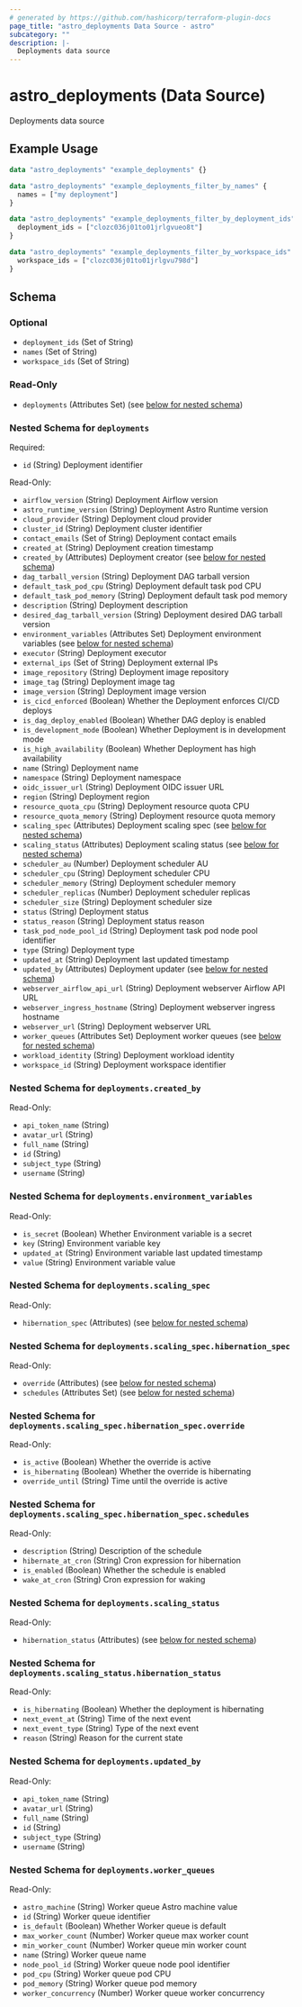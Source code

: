 ```yaml
---
# generated by https://github.com/hashicorp/terraform-plugin-docs
page_title: "astro_deployments Data Source - astro"
subcategory: ""
description: |-
  Deployments data source
---
```


# astro_deployments (Data Source)

Deployments data source

## Example Usage

```terraform
data "astro_deployments" "example_deployments" {}

data "astro_deployments" "example_deployments_filter_by_names" {
  names = ["my deployment"]
}

data "astro_deployments" "example_deployments_filter_by_deployment_ids" {
  deployment_ids = ["clozc036j01to01jrlgvueo8t"]
}

data "astro_deployments" "example_deployments_filter_by_workspace_ids" {
  workspace_ids = ["clozc036j01to01jrlgvu798d"]
}
```

<!-- schema generated by tfplugindocs -->
## Schema

### Optional

- `deployment_ids` (Set of String)
- `names` (Set of String)
- `workspace_ids` (Set of String)

### Read-Only

- `deployments` (Attributes Set) (see [below for nested schema](#nestedatt--deployments))

<a id="nestedatt--deployments"></a>
### Nested Schema for `deployments`

Required:

- `id` (String) Deployment identifier

Read-Only:

- `airflow_version` (String) Deployment Airflow version
- `astro_runtime_version` (String) Deployment Astro Runtime version
- `cloud_provider` (String) Deployment cloud provider
- `cluster_id` (String) Deployment cluster identifier
- `contact_emails` (Set of String) Deployment contact emails
- `created_at` (String) Deployment creation timestamp
- `created_by` (Attributes) Deployment creator (see [below for nested schema](#nestedatt--deployments--created_by))
- `dag_tarball_version` (String) Deployment DAG tarball version
- `default_task_pod_cpu` (String) Deployment default task pod CPU
- `default_task_pod_memory` (String) Deployment default task pod memory
- `description` (String) Deployment description
- `desired_dag_tarball_version` (String) Deployment desired DAG tarball version
- `environment_variables` (Attributes Set) Deployment environment variables (see [below for nested schema](#nestedatt--deployments--environment_variables))
- `executor` (String) Deployment executor
- `external_ips` (Set of String) Deployment external IPs
- `image_repository` (String) Deployment image repository
- `image_tag` (String) Deployment image tag
- `image_version` (String) Deployment image version
- `is_cicd_enforced` (Boolean) Whether the Deployment enforces CI/CD deploys
- `is_dag_deploy_enabled` (Boolean) Whether DAG deploy is enabled
- `is_development_mode` (Boolean) Whether Deployment is in development mode
- `is_high_availability` (Boolean) Whether Deployment has high availability
- `name` (String) Deployment name
- `namespace` (String) Deployment namespace
- `oidc_issuer_url` (String) Deployment OIDC issuer URL
- `region` (String) Deployment region
- `resource_quota_cpu` (String) Deployment resource quota CPU
- `resource_quota_memory` (String) Deployment resource quota memory
- `scaling_spec` (Attributes) Deployment scaling spec (see [below for nested schema](#nestedatt--deployments--scaling_spec))
- `scaling_status` (Attributes) Deployment scaling status (see [below for nested schema](#nestedatt--deployments--scaling_status))
- `scheduler_au` (Number) Deployment scheduler AU
- `scheduler_cpu` (String) Deployment scheduler CPU
- `scheduler_memory` (String) Deployment scheduler memory
- `scheduler_replicas` (Number) Deployment scheduler replicas
- `scheduler_size` (String) Deployment scheduler size
- `status` (String) Deployment status
- `status_reason` (String) Deployment status reason
- `task_pod_node_pool_id` (String) Deployment task pod node pool identifier
- `type` (String) Deployment type
- `updated_at` (String) Deployment last updated timestamp
- `updated_by` (Attributes) Deployment updater (see [below for nested schema](#nestedatt--deployments--updated_by))
- `webserver_airflow_api_url` (String) Deployment webserver Airflow API URL
- `webserver_ingress_hostname` (String) Deployment webserver ingress hostname
- `webserver_url` (String) Deployment webserver URL
- `worker_queues` (Attributes Set) Deployment worker queues (see [below for nested schema](#nestedatt--deployments--worker_queues))
- `workload_identity` (String) Deployment workload identity
- `workspace_id` (String) Deployment workspace identifier

<a id="nestedatt--deployments--created_by"></a>
### Nested Schema for `deployments.created_by`

Read-Only:

- `api_token_name` (String)
- `avatar_url` (String)
- `full_name` (String)
- `id` (String)
- `subject_type` (String)
- `username` (String)


<a id="nestedatt--deployments--environment_variables"></a>
### Nested Schema for `deployments.environment_variables`

Read-Only:

- `is_secret` (Boolean) Whether Environment variable is a secret
- `key` (String) Environment variable key
- `updated_at` (String) Environment variable last updated timestamp
- `value` (String) Environment variable value


<a id="nestedatt--deployments--scaling_spec"></a>
### Nested Schema for `deployments.scaling_spec`

Read-Only:

- `hibernation_spec` (Attributes) (see [below for nested schema](#nestedatt--deployments--scaling_spec--hibernation_spec))

<a id="nestedatt--deployments--scaling_spec--hibernation_spec"></a>
### Nested Schema for `deployments.scaling_spec.hibernation_spec`

Read-Only:

- `override` (Attributes) (see [below for nested schema](#nestedatt--deployments--scaling_spec--hibernation_spec--override))
- `schedules` (Attributes Set) (see [below for nested schema](#nestedatt--deployments--scaling_spec--hibernation_spec--schedules))

<a id="nestedatt--deployments--scaling_spec--hibernation_spec--override"></a>
### Nested Schema for `deployments.scaling_spec.hibernation_spec.override`

Read-Only:

- `is_active` (Boolean) Whether the override is active
- `is_hibernating` (Boolean) Whether the override is hibernating
- `override_until` (String) Time until the override is active


<a id="nestedatt--deployments--scaling_spec--hibernation_spec--schedules"></a>
### Nested Schema for `deployments.scaling_spec.hibernation_spec.schedules`

Read-Only:

- `description` (String) Description of the schedule
- `hibernate_at_cron` (String) Cron expression for hibernation
- `is_enabled` (Boolean) Whether the schedule is enabled
- `wake_at_cron` (String) Cron expression for waking




<a id="nestedatt--deployments--scaling_status"></a>
### Nested Schema for `deployments.scaling_status`

Read-Only:

- `hibernation_status` (Attributes) (see [below for nested schema](#nestedatt--deployments--scaling_status--hibernation_status))

<a id="nestedatt--deployments--scaling_status--hibernation_status"></a>
### Nested Schema for `deployments.scaling_status.hibernation_status`

Read-Only:

- `is_hibernating` (Boolean) Whether the deployment is hibernating
- `next_event_at` (String) Time of the next event
- `next_event_type` (String) Type of the next event
- `reason` (String) Reason for the current state



<a id="nestedatt--deployments--updated_by"></a>
### Nested Schema for `deployments.updated_by`

Read-Only:

- `api_token_name` (String)
- `avatar_url` (String)
- `full_name` (String)
- `id` (String)
- `subject_type` (String)
- `username` (String)


<a id="nestedatt--deployments--worker_queues"></a>
### Nested Schema for `deployments.worker_queues`

Read-Only:

- `astro_machine` (String) Worker queue Astro machine value
- `id` (String) Worker queue identifier
- `is_default` (Boolean) Whether Worker queue is default
- `max_worker_count` (Number) Worker queue max worker count
- `min_worker_count` (Number) Worker queue min worker count
- `name` (String) Worker queue name
- `node_pool_id` (String) Worker queue node pool identifier
- `pod_cpu` (String) Worker queue pod CPU
- `pod_memory` (String) Worker queue pod memory
- `worker_concurrency` (Number) Worker queue worker concurrency
